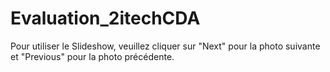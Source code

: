 # Evaluation_2itechCDA

Pour utiliser le Slideshow, veuillez cliquer sur "Next" pour la photo suivante et "Previous" pour la photo précédente. 
